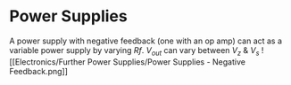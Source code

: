 # Power Supplies


A power supply with negative feedback (one with an op amp) can act as a variable power supply by varying $Rf$. $V_{out}$ can vary between $V_z$ & $V_s$
![[Electronics/Further Power Supplies/Power Supplies - Negative Feedback.png]]